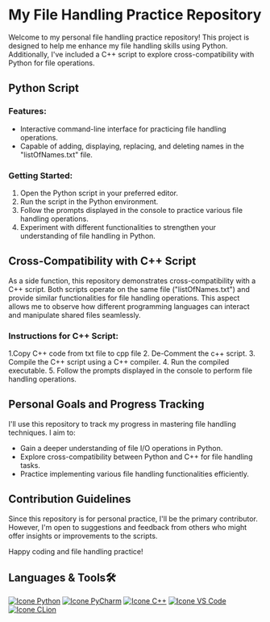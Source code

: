 # My File Handling Practice Repository

Welcome to my personal file handling practice repository! This project is designed to help me enhance my 
file handling skills using Python. Additionally, I've included a C++ script to explore cross-compatibility 
with Python for file operations.

## Python Script 

### Features:
- Interactive command-line interface for practicing file handling operations.
- Capable of adding, displaying, replacing, and deleting names in the "listOfNames.txt" file.

### Getting Started:
1. Open the Python script in your preferred editor.
2. Run the script in the Python environment.
3. Follow the prompts displayed in the console to practice various file handling operations.
4. Experiment with different functionalities to strengthen your understanding of file handling in Python.

## Cross-Compatibility with C++ Script

As a side function, this repository demonstrates cross-compatibility with a C++ script.
Both scripts operate on the same file ("listOfNames.txt") and provide similar functionalities for 
file handling operations. This aspect allows me to observe how different programming languages 
can interact and manipulate shared files seamlessly.

### Instructions for C++ Script:
1.Copy C++ code from txt file to cpp file
2. De-Comment the c++ script.
3. Compile the C++ script using a C++ compiler.
4. Run the compiled executable.
5. Follow the prompts displayed in the console to perform file handling operations.

## Personal Goals and Progress Tracking

I'll use this repository to track my progress in mastering file handling techniques. I aim to:
- Gain a deeper understanding of file I/O operations in Python.
- Explore cross-compatibility between Python and C++ for file handling tasks.
- Practice implementing various file handling functionalities efficiently.

## Contribution Guidelines

Since this repository is for personal practice, I'll be the primary contributor. However, 
I'm open to suggestions and feedback from others who might offer insights or improvements to the scripts.

Happy coding and file handling practice!

<h2>Languages & Tools🛠️</h2>

[![Icone Python](https://skillicons.dev/icons?i=python)](https://www.python.org/)
[![Icone PyCharm](https://skillicons.dev/icons?i=pycharm)](https://www.jetbrains.com/pycharm/)
[![Icone C++](https://skillicons.dev/icons?i=cpp)](https://cplusplus.com/)
[![Icone VS Code](https://skillicons.dev/icons?i=vscode)](https://code.visualstudio.com/)
[![Icone CLion](https://skillicons.dev/icons?i=clion)](https://www.jetbrains.com/clion/)




